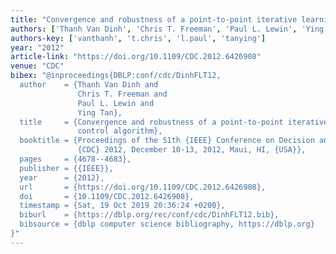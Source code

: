 ```yaml
---
title: "Convergence and robustness of a point-to-point iterative learning control algorithm"
authors: ['Thanh Van Dinh', 'Chris T. Freeman', 'Paul L. Lewin', 'Ying Tan 0001']
authors-key: ['vanthanh', 't.chris', 'l.paul', 'tanying']
year: "2012"
article-link: "https://doi.org/10.1109/CDC.2012.6426908"
venue: "CDC"
bibex: "@inproceedings{DBLP:conf/cdc/DinhFLT12,
  author    = {Thanh Van Dinh and
               Chris T. Freeman and
               Paul L. Lewin and
               Ying Tan},
  title     = {Convergence and robustness of a point-to-point iterative learning
               control algorithm},
  booktitle = {Proceedings of the 51th {IEEE} Conference on Decision and Control,
               {CDC} 2012, December 10-13, 2012, Maui, HI, {USA}},
  pages     = {4678--4683},
  publisher = {{IEEE}},
  year      = {2012},
  url       = {https://doi.org/10.1109/CDC.2012.6426908},
  doi       = {10.1109/CDC.2012.6426908},
  timestamp = {Sat, 19 Oct 2019 20:36:24 +0200},
  biburl    = {https://dblp.org/rec/conf/cdc/DinhFLT12.bib},
  bibsource = {dblp computer science bibliography, https://dblp.org}
}"
---
```


